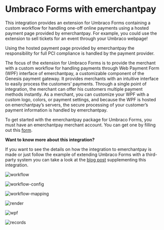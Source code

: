 # Umbraco Forms with emerchantpay
This integration provides an extension for Umbraco Forms containing a custom workflow for handling one-off online payments using a hosted payment page provided by emerchantpay. For example, you could use the extension to sell tickets for an event through your Umbraco webpage!

Using the hosted payment page provided by emerchantpay the responsibility for full PCI compliance is handled by the payment provider.

The focus of the extension for Umbraco Forms is to provide the merchant with a custom workflow for handling payments through Web Payment Form (WPF) interface of emerchantpay, a customizable component of the Genesis payment gateway. It provides merchants with an intuitive interface to easily process the customers’ payments. Through a single point of integration, the merchant can offer his customers multiple payment methods instantly. As a merchant, you can customize your WPF with a custom logo, colors, or payment settings, and because the WPF is hosted on emerchantpay’s servers, the secure processing of your customer’s payment information is handled by emerchantpay.

To get started with the emerchantpay package for Umbraco Forms, you must have an emerchantpay merchant account. You can get one by filling out this [form](https://www.emerchantpay.com/contact-us).

**Want to know more about this integration?**

If you want to see the details on how the integration to emerchantpay is made or just follow the example of extending Umbraco Forms with a third-party system you can take a look at the [blog post](https://umbraco.com/blog/integrating-umbraco-forms-with-emerchantpay/) supplementing this integration.

![workflow](https://github.com/umbraco/Umbraco.Forms.Integrations/blob/main-v10/src/Umbraco.Forms.Integrations.Commerce.EMerchantPay/docs/images/workflow.png)

![workflow-config](https://github.com/umbraco/Umbraco.Forms.Integrations/blob/main-v10/src/Umbraco.Forms.Integrations.Commerce.EMerchantPay/docs/images/workflow-config.png)

![workflow-mapping](https://github.com/umbraco/Umbraco.Forms.Integrations/blob/main-v10/src/Umbraco.Forms.Integrations.Commerce.EMerchantPay/docs/images/workflow-mapping.png)

![render](https://github.com/umbraco/Umbraco.Forms.Integrations/blob/main-v10/src/Umbraco.Forms.Integrations.Commerce.EMerchantPay/docs/images/render.png)

![wpf](https://github.com/umbraco/Umbraco.Forms.Integrations/blob/main-v10/src/Umbraco.Forms.Integrations.Commerce.EMerchantPay/docs/images/wpf.png)

![records](https://github.com/umbraco/Umbraco.Forms.Integrations/blob/main-v10/src/Umbraco.Forms.Integrations.Commerce.EMerchantPay/docs/images/records.png)
